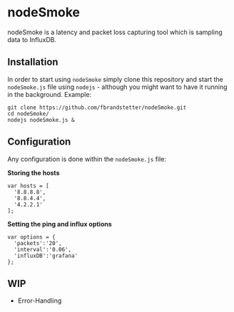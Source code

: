 # nodeSmoke
nodeSmoke is a latency and packet loss capturing tool which is sampling data to InfluxDB.

## Installation

In order to start using `nodeSmoke` simply clone this repository and start the `nodeSmoke.js` file using `nodejs` - although you might want to have it running in the background. Example:

    git clone https://github.com/fbrandstetter/nodeSmoke.git
    cd nodeSmoke/
    nodejs nodeSmoke.js &
    
## Configuration

Any configuration is done within the `nodeSmoke.js` file:

**Storing the hosts**

    var hosts = [
      '8.8.8.8',
      '8.8.4.4',
      '4.2.2.1'
    ];
    
**Setting the ping and influx options**

    var options = {
      'packets':'20',
      'interval':'0.06',
      'influxDB':'grafana'
    };

## WIP

* Error-Handling
